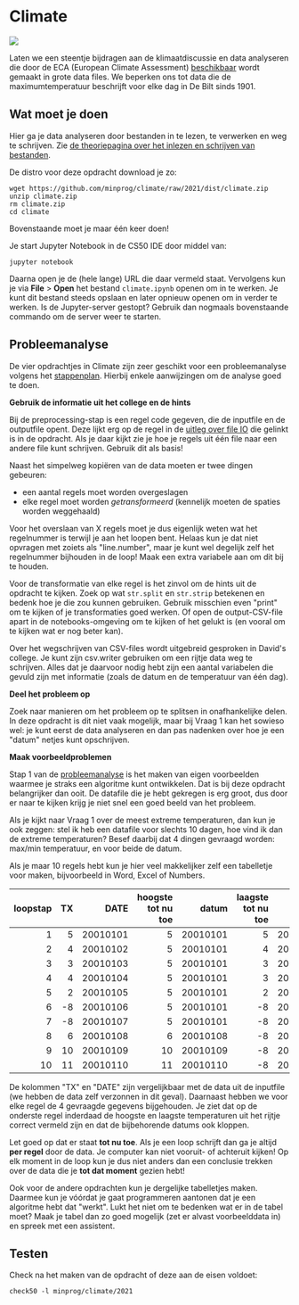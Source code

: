 # Climate

![](temperature.png)

Laten we een steentje bijdragen aan de klimaatdiscussie en data analyseren die door de ECA (European Climate Assessment) [beschikbaar](https://www.ecad.eu/dailydata/predefinedseries.php) wordt gemaakt in grote data files. We beperken ons tot data die de maximumtemperatuur beschrijft voor elke dag in De Bilt sinds 1901.


## Wat moet je doen

Hier ga je data analyseren door bestanden in te lezen, te verwerken en weg te schrijven. Zie [de theoriepagina over het inlezen en schrijven van bestanden](/theory/io).

De distro voor deze opdracht download je zo:

    wget https://github.com/minprog/climate/raw/2021/dist/climate.zip
    unzip climate.zip
    rm climate.zip
    cd climate

Bovenstaande moet je maar één keer doen!

Je start Jupyter Notebook in de CS50 IDE door middel van:

    jupyter notebook

Daarna open je de (hele lange) URL die daar vermeld staat. Vervolgens kun je via **File** > **Open** het bestand `climate.ipynb` openen om in te werken. Je kunt dit bestand steeds opslaan en later opnieuw openen om in verder te werken. Is de Jupyter-server gestopt? Gebruik dan nogmaals bovenstaande commando om de server weer te starten.


## Probleemanalyse

De vier opdrachtjes in Climate zijn zeer geschikt voor een probleemanalyse volgens het [stappenplan](/steps). Hierbij enkele aanwijzingen om de analyse goed te doen.

**Gebruik de informatie uit het college en de hints**

Bij de preprocessing-stap is een regel code gegeven, die de inputfile en de outputfile opent. Deze lijkt erg op de regel in de [uitleg over file IO](/theory/io) die gelinkt is in de opdracht. Als je daar kijkt zie je hoe je regels uit één file naar een andere file kunt schrijven. Gebruik dit als basis!

Naast het simpelweg kopiëren van de data moeten er twee dingen gebeuren:

- een aantal regels moet worden overgeslagen
- elke regel moet worden *getransformeerd* (kennelijk moeten de spaties worden weggehaald)

Voor het overslaan van X regels moet je dus eigenlijk weten wat het regelnummer is terwijl je aan het loopen bent. Helaas kun je dat niet opvragen met zoiets als "line.number", maar je kunt wel degelijk zelf het regelnummer bijhouden in de loop! Maak een extra variabele aan om dit bij te houden.

Voor de transformatie van elke regel is het zinvol om de hints uit de opdracht te kijken. Zoek op wat `str.split` en `str.strip` betekenen en bedenk hoe je die zou kunnen gebruiken. Gebruik misschien even "print" om te kijken of je transformaties goed werken. Of open de output-CSV-file apart in de notebooks-omgeving om te kijken of het gelukt is (en vooral om te kijken wat er nog beter kan).

Over het wegschrijven van CSV-files wordt uitgebreid gesproken in David's college. Je kunt zijn csv.writer gebruiken om een rijtje data weg te schrijven. Alles dat je daarvoor nodig hebt zijn een aantal variabelen die gevuld zijn met informatie (zoals de datum en de temperatuur van één dag).

**Deel het probleem op**

Zoek naar manieren om het probleem op te splitsen in onafhankelijke delen. In deze opdracht is dit niet vaak mogelijk, maar bij Vraag 1 kan het sowieso wel: je kunt eerst de data analyseren en dan pas nadenken over hoe je een "datum" netjes kunt opschrijven.

**Maak voorbeeldproblemen**

Stap 1 van de [probleemanalyse](/steps) is het maken van eigen voorbeelden waarmee je straks een algoritme kunt ontwikkelen. Dat is bij deze opdracht belangrijker dan ooit. De datafile die je hebt gekregen is erg groot, dus door er naar te kijken krijg je niet snel een goed beeld van het probleem.

Als je kijkt naar Vraag 1 over de meest extreme temperaturen, dan kun je ook zeggen: stel ik heb een datafile voor slechts 10 dagen, hoe vind ik dan de extreme temperaturen? Besef daarbij dat 4 dingen gevraagd worden: max/min temperatuur, en voor beide de datum.

Als je maar 10 regels hebt kun je hier veel makkelijker zelf een tabelletje voor maken, bijvoorbeeld in Word, Excel of Numbers.

| loopstap | TX |     DATE | hoogste tot nu toe |    datum | laagste tot nu toe |    datum |
| -------: | -: | -------: | -----------------: | -------: | -----------------: | -------: |
|        1 |  5 | 20010101 |                  5 | 20010101 |                  5 | 20010101 |
|        2 |  4 | 20010102 |                  5 | 20010101 |                  4 | 20010102 |
|        3 |  3 | 20010103 |                  5 | 20010101 |                  3 | 20010103 |
|        4 |  4 | 20010104 |                  5 | 20010101 |                  3 | 20010103 |
|        5 |  2 | 20010105 |                  5 | 20010101 |                  2 | 20010105 |
|        6 | -8 | 20010106 |                  5 | 20010101 |                 -8 | 20010106 |
|        7 | -8 | 20010107 |                  5 | 20010101 |                 -8 | 20010106 |
|        8 |  6 | 20010108 |                  6 | 20010108 |                 -8 | 20010106 |
|        9 | 10 | 20010109 |                 10 | 20010109 |                 -8 | 20010106 |
|       10 | 11 | 20010110 |                 11 | 20010110 |                 -8 | 20010106 |

De kolommen "TX" en "DATE" zijn vergelijkbaar met de data uit de inputfile (we hebben de data zelf verzonnen in dit geval). Daarnaast hebben we voor elke regel de 4 gevraagde gegevens bijgehouden. Je ziet dat op de onderste regel inderdaad de hoogste en laagste temperaturen uit het rijtje correct vermeld zijn en dat de bijbehorende datums ook kloppen.

Let goed op dat er staat **tot nu toe**. Als je een loop schrijft dan ga je altijd **per regel** door de data. Je computer kan niet vooruit- of achteruit kijken! Op elk moment in de loop kun je dus niet anders dan een conclusie trekken over de data die je **tot dat moment** gezien hebt!

Ook voor de andere opdrachten kun je dergelijke tabelletjes maken. Daarmee kun je vóórdat je gaat programmeren aantonen dat je een algoritme hebt dat "werkt". Lukt het niet om te bedenken wat er in de tabel moet? Maak je tabel dan zo goed mogelijk (zet er alvast voorbeelddata in) en spreek met een assistent.


## Testen

Check na het maken van de opdracht of deze aan de eisen voldoet:

    check50 -l minprog/climate/2021
